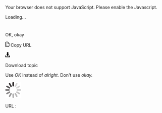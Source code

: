 Your browser does not support JavaScript. Please enable the Javascript.

Loading...

# 

OK, okay

![Copy URL](ok-okay_files/Copy.png)
Copy URL

![Download](ok-okay_files/Download.png)

Download topic

Use *OK* instead of *alright.* Don't use *okay.* 

![In progress](ok-okay_files/activity-large.gif)

URL :
